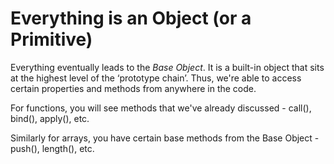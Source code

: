 # Everything is an Object (or a Primitive)

Everything eventually leads to the *Base Object*. It is a built-in object that sits at the highest level of the ‘prototype chain’. Thus, we're able to access certain properties and methods from anywhere in the code.

For functions, you will see methods that we've already discussed - call(), bind(), apply(), etc.

Similarly for arrays, you have certain base methods from the Base Object - push(), length(), etc.
